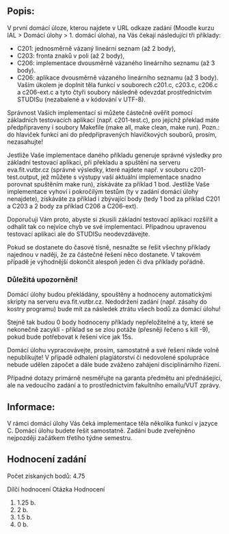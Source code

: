 ## Popis:
V první domácí úloze, kterou najdete v URL odkaze zadání (Moodle kurzu IAL > Domácí úlohy > 1. domácí úloha), na Vás čekají následující tři příklady:

- C201: jednosměrně vázaný lineární seznam (až 2 body),
- C203: fronta znaků v poli (až 2 body),
- C206: implementace dvousměrně vázaného lineárního seznamu (až 3 body).
- C206: aplikace dvousměrně vázaného lineárního seznamu (až 3 body).
Vaším úkolem je doplnit těla funkcí v souborech c201.c, c203.c, c206.c a c206-ext.c a tyto čtyři soubory následně odevzdat prostřednictvím STUDISu (nezabalené a v kódování v UTF-8).

Správnost Vašich implementací si můžete částečně ověřit pomocí základních testovacích aplikací (např. c201-test.c), pro jejichž překlad máte předpřipraveny i soubory Makefile (make all, make clean, make run). Pozn.: do hlaviček funkcí ani do předpřipravených hlavičkových souborů, prosím, nezasahujte!

Jestliže Vaše implementace daného příkladu generuje správné výsledky pro základní testovací aplikaci, při překladu a spuštění na serveru eva.fit.vutbr.cz (správné výsledky, které najdete např. v souboru c201-test.output, jež můžete s výstupy vaší aktuální implementace snadno porovnat spuštěním make run), získáváte za příklad 1 bod. Jestliže Vaše implementace vyhoví i pokročilým testům (ty v zadání domácí úlohy nenajdete), získáváte za příklad i zbývající body (tedy 1 bod za příklad C201 a C203  a 2 body za příklad C206 a C206-ext).

Doporučuji Vám proto, abyste si zkusili základní testovací aplikaci rozšířit a odhalit tak co nejvíce chyb ve své implementaci. Případnou upravenou testovací aplikaci ale do STUDISu neodevzdávejte.

Pokud se dostanete do časové tísně, nesnažte se řešit všechny příklady najednou v naději, že za částečné řešení něco dostanete. V takovém případě je výhodnější dokončit alespoň jeden či dva příklady pořádně.

### Důležitá upozornění!

Domácí úlohy budou překládány, spouštěny a hodnoceny automatickými skripty na serveru eva.fit.vutbr.cz. Nedodržení zadání (např. zásahy do kostry programu) bude mít za následek ztrátu všech bodů za domácí úlohu!

Stejně tak budou 0 body hodnoceny příklady nepřeložitelné a ty, které se nekonečně zacyklí - příklad se se zlou potáže (přesněji řečeno s kill -9), pokud bude potřebovat k řešení více jak 15s.

Domácí úlohu vypracovávejte, prosím, samostatně a své řešení nikde volně nepublikujte! V případě odhalení plagiátorství či nedovolené spolupráce nebude udělen zápočet a dále bude zváženo zahájení disciplinárního řízení.

Případné dotazy primárně nesměřujte na garanta předmětu ani přednášející, ale na vedoucího zadání a to prostřednictvím fakultního emailu/VUT zprávy.

## Informace:
V rámci domácí úlohy Vás čeká implementace těla několika funkcí v jazyce C.
Domácí úlohu budete řešit samostatně. Zadání bude zveřejněno nejpozději začátkem třetího týdne semestru.


## Hodnocení zadání
Počet získaných bodů:
4.75

Dílčí hodnocení
Otázka	Hodnocení
1.	1.25 b.
2.	2 b.
3.	1.5 b.
4.	0 b.
